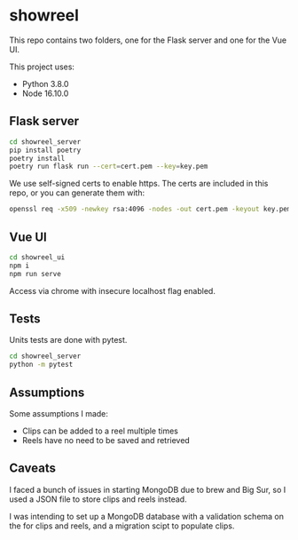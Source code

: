 # showreel

This repo contains two folders, one for the Flask server and one for the Vue UI.

This project uses:

- Python 3.8.0
- Node 16.10.0

## Flask server

```bash
cd showreel_server
pip install poetry
poetry install
poetry run flask run --cert=cert.pem --key=key.pem
```

We use self-signed certs to enable https. The certs are included in this repo, or you can generate them with:

```bash
openssl req -x509 -newkey rsa:4096 -nodes -out cert.pem -keyout key.pem -days 365
```

## Vue UI

```bash
cd showreel_ui
npm i
npm run serve
```

Access via chrome with insecure localhost flag enabled.

## Tests

Units tests are done with pytest.

```bash
cd showreel_server
python -m pytest
```

## Assumptions

Some assumptions I made:

- Clips can be added to a reel multiple times
- Reels have no need to be saved and retrieved

## Caveats

I faced a bunch of issues in starting MongoDB due to brew and Big Sur, so I used a JSON file to store clips and reels instead. 

I was intending to set up a MongoDB database with a validation schema on the for clips and reels, and a migration scipt to populate clips.
